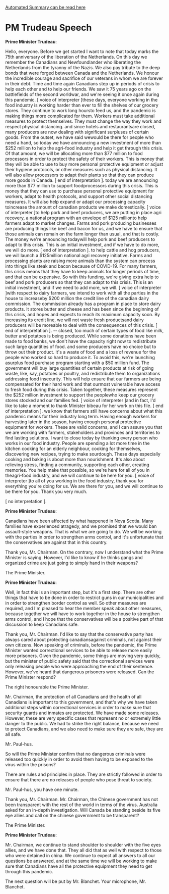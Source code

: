 [Automated Summary can be read here](./trudeau_summary.md)

# PM Trudeau Speech



**Prime Minister Trudeau**:

Hello, everyone.
Before we get started I want to note that today marks the 75th anniversary of the liberation of the Netherlands.
On this day we remember the Canadians and Newfoundlander who liberating the Netherlands from the tyranny of the Nazis.
We also pay tribute to the deep bonds that were forged between Canada and the Netherlands.
We honour the incredible courage and sacrifice of our veterans in whom we are forever in their debt.
Time and time again Canadians step up in periods of crisis to help each other and to help our friends.
We saw it 75 years ago on the battlefields of the second worldwar, and we're seeing it once again during this pandemic.
[ voice of interpreter ]these days, everyone working in the food industry is working harder than ever to fill the shelves of our grocery stores.
They continue to work long hoursto feed us, and the pandemic is making things more complicated for them.
Workers must take additional measures to protect themselves.
They must change the way they work and respect physical distancing.
and since hotels and restaurantsare closed, many producers are now dealing with significant surpluses of certain goods.
From the outset, we have said wewould be there for people who need a hand, so today we have announcing a new investment of more than $252 million to help the agri-food industry and help it get through this crisis.
Of that amount, we will be allocating more than $77 million to food processors in order to protect the safety of their workers.
This is money that they will be able to use to buy more personal protective equipment or adjust their hygiene protocols, or other measures such as physical distancing.
It will also allow processors to adapt their plants so that they can produce more goods in Canada.
[ end of interpretation ]. today we are announcing more than $77 million to support foodprocessors during this crisis.
This is money that they can use to purchase personal protective equipment for workers, adapt to health protocols, and support other social distancing measures.
It will also help expand or adapt our processing capacity toincrease the amount of canadian products we make domestically.
[ voice of interpreter ]to help pork and beef producers, we are putting in place agri recovery, a national program with an envelope of $125 millionto help farmers adapt to market changes.
Farms and pork producing businesses are producing things like beef and bacon for us, and we have to ensure that those animals can remain on the farm longer than usual, and that is costly.
The money we're announcing todaywill help pork and beef producers to adapt to this crisis.
This is an initial investment, and if we have to do more, we will do more.
[ end of interpretation ]. to help cattle and hog producers, we will launch a $125million national agri recovery initiative.
Farms and processing plants are raising more animals than the system can process into things like steak and bacon because of COVID-19. For many farmers, this crisis means that they have to keep animals for longer periods of time, and that can be expensive.
So with this funding, we're giving extra help to beef and pork producers so that they can adapt to this crisis.
This is an initial investment, and if we need to add more, we will.
[ voice of interpreter ]with respect to dairy farmers, we intend to work with all the parties in the house to increaseby $200 million the credit line of the canadian dairy commission.
The commission already has a program in place to store dairy products.
It stores butter and cheese and has been since the beginning of this crisis, and hopes and expects to reach its maximum capacity soon.
By increasing its credit line, we will not waste fresh productsand dairy producers will be moreable to deal with the consequences of this crisis.
[ end of interpretation ]. -- closed, too much of certain types of food like milk, butter and potatoes is being produced.
While some donations have been made to food banks, we don't have the capacity right now to redistribute such large quantities of food.
and some producers have no choice but to throw out their product.
It's a waste of food and a loss of revenue for the people who worked so hard to produce it. To avoid this, we're launching asurplus food purchase program starting with a $50 million fund.
The government will buy large quantities of certain products at risk of going waste, like, say, potatoes or poultry, and redistribute them to organizations addressing food insecurity.
This will help ensure that our farmers are being compensated for their hard work and that ourmost vulnerable have access to fresh food during this crisis.
Taken together, these measures represent the $252 million investment to support the peoplewho keep our grocery stores stocked and our families fed.
[ voice of interpreter ]and in fact, I'd like to take a moment to thank Minister bibeau for her work on this file.
[ end of interpretation ]. we know that farmers still have concerns about what this pandemic means for their industry long term.
Having enough workers for harvesting later in the season, having enough personal protective equipment for workers.
These are valid concerns, and I can assure you that we are working with farmers, stakeholders and provinces and territories to find lasting solutions.
I want to close today by thanking every person who works in our food industry.
People are spending a lot more time in the kitchen cooking for an elderly neighbour, cooking for themselves, discovering new recipes, trying to make sourdough.
These days especially cooking and baking is about more than nourishment.
It's also about relieving stress, finding a community, supporting each other, creating memories.
You help make that possible, so we're here for all of you in theagri-food industry, and we will continue to be here for you.
[ voice of interpreter ]to all of you working in the food industry, thank you for everything you're doing for us. We are there for you, and we will continue to be there for you.
Thank you very much.



[ no interpretation ].



**Prime Minister Trudeau**:

Canadians have been affected by what happened in Nova Scotia.
Many families have experienced atragedy, and we promised that we would ban assault-style weapons.
That is what we are going to do. We will be working with the parties in order to strengthen arms control, and it's unfortunate that the conservatives are against that in this country.



Thank you, Mr. Chairman.
On the contrary, now I understand what the Prime Minister is saying.
However, I'd like to know if he thinks gangs and organized crime are just going to simply hand in their weapons?



The Prime Minister.



**Prime Minister Trudeau**:

Well, in fact this is an important step, but it's a first step.
There are other things that have to be done in order to restrict guns in our municipalities and in order to strengthen border control as well.
So other measures are required, and I'm pleased to hear the member speak about other measures, because together we will have to work together in the house to strengthen arms control, and I hope that the conservatives will be a positive part of that discussion to keep Canadians safe.



Thank you, Mr. Chairman.
I'd like to say that the conservative party has always cared about protecting canadiansagainst criminals, not against their own citizens.
Now speaking of criminals, before the pandemic, the Prime Minister wanted correctional services to be able to release more easily more prisoners.
Given the pandemic, some things are moving very quickly, but the minister of public safety said that the correctional services were only releasing people who were approaching the end of their sentence.
However, we've heard that dangerous prisoners were released.
Can the Prime Minister respond?



The right honourable the Prime Minister.



Mr. Chairman, the protection of all Canadians and the health of all Canadians is important to this government, and that's why we have taken additional steps within correctional services in order to make sure that security guards and inmates are protected.
We have made some releases.
However, these are very specific cases that represent no or extremely little danger to the public.
We had to strike the right balance, because we need to protect Canadians, and we also need to make sure they are safe, they are all safe.



Mr. Paul-hus.



So will the Prime Minister confirm that no dangerous criminals were released too quickly in order to avoid them having to be exposed to the virus within the prisons?



There are rules and principles in place.
They are strictly followed in order to ensure that there are no releases of people who pose threat to society.



Mr. Paul-hus, you have one minute.



Thank you, Mr. Chairman.
Mr. Chairman, the Chinese government has not been transparent with the rest of the world in terms of the virus.
Australia asked for an in-depth investigation.
Will Canada be standing beside its five eye allies and call on the chinese government to be transparent?



The Prime Minister.



**Prime Minister Trudeau**:

Mr. Chairman, we continue to stand shoulder to shoulder with the five eyes allies, and we have done that.
They all did that as well with respect to those who were detained in china.
We continue to expect all answers to all our questions be answered, and at the same time we will be working to make sure that Canadians have all the protective equipment they need to get through this pandemic.



The next question will be put by Mr. Blanchet.
Your microphone, Mr. Blanchet.
